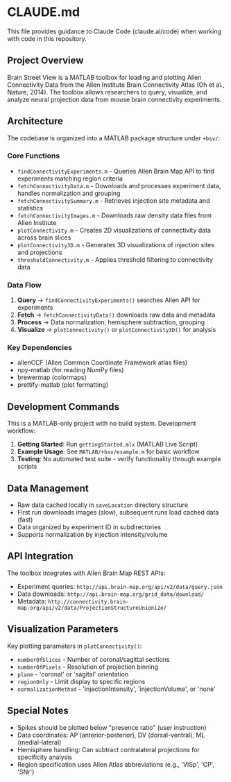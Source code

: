 # CLAUDE.md

This file provides guidance to Claude Code (claude.ai/code) when working with code in this repository.

## Project Overview

Brain Street View is a MATLAB toolbox for loading and plotting Allen Connectivity Data from the Allen Institute Brain Connectivity Atlas (Oh et al., Nature, 2014). The toolbox allows researchers to query, visualize, and analyze neural projection data from mouse brain connectivity experiments.

## Architecture

The codebase is organized into a MATLAB package structure under `+bsv/`:

### Core Functions
- `findConnectivityExperiments.m` - Queries Allen Brain Map API to find experiments matching region criteria
- `fetchConnectivityData.m` - Downloads and processes experiment data, handles normalization and grouping
- `fetchConnectivitySummary.m` - Retrieves injection site metadata and statistics
- `fetchConnectivityImages.m` - Downloads raw density data files from Allen Institute
- `plotConnectivity.m` - Creates 2D visualizations of connectivity data across brain slices
- `plotConnectivity3D.m` - Generates 3D visualizations of injection sites and projections
- `thresholdConnectivity.m` - Applies threshold filtering to connectivity data

### Data Flow
1. **Query** → `findConnectivityExperiments()` searches Allen API for experiments
2. **Fetch** → `fetchConnectivityData()` downloads raw data and metadata
3. **Process** → Data normalization, hemisphere subtraction, grouping
4. **Visualize** → `plotConnectivity()` or `plotConnectivity3D()` for analysis

### Key Dependencies
- allenCCF (Allen Common Coordinate Framework atlas files)
- npy-matlab (for reading NumPy files)
- brewermap (colormaps)
- prettify-matlab (plot formatting)

## Development Commands

This is a MATLAB-only project with no build system. Development workflow:

1. **Getting Started**: Run `gettingStarted.mlx` (MATLAB Live Script)
2. **Example Usage**: See `MATLAB/+bsv/example.m` for basic workflow
3. **Testing**: No automated test suite - verify functionality through example scripts

## Data Management

- Raw data cached locally in `saveLocation` directory structure
- First run downloads images (slow), subsequent runs load cached data (fast)
- Data organized by experiment ID in subdirectories
- Supports normalization by injection intensity/volume

## API Integration

The toolbox integrates with Allen Brain Map REST APIs:
- Experiment queries: `http://api.brain-map.org/api/v2/data/query.json`
- Data downloads: `http://api.brain-map.org/grid_data/download/`
- Metadata: `http://connectivity.brain-map.org/api/v2/data/ProjectionStructureUnionize/`

## Visualization Parameters

Key plotting parameters in `plotConnectivity()`:
- `numberOfSlices` - Number of coronal/sagittal sections
- `numberOfPixels` - Resolution of projection binning
- `plane` - 'coronal' or 'sagital' orientation
- `regionOnly` - Limit display to specific regions
- `normalizationMethod` - 'injectionIntensity', 'injectionVolume', or 'none'

## Special Notes

- Spikes should be plotted below "presence ratio" (user instruction)
- Data coordinates: AP (anterior-posterior), DV (dorsal-ventral), ML (medial-lateral)
- Hemisphere handling: Can subtract contralateral projections for specificity analysis
- Region specification uses Allen Atlas abbreviations (e.g., 'VISp', 'CP', 'SNr')